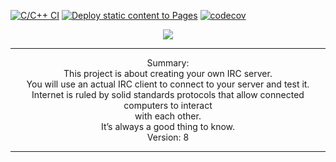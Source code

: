 [![C/C++ CI](https://github.com/GawinGowin/ft_irc/actions/workflows/cpp_ci.yml/badge.svg)](https://github.com/GawinGowin/ft_irc/actions/workflows/cpp_ci.yml)
[![Deploy static content to Pages](https://github.com/GawinGowin/ft_irc/actions/workflows/site_deploy.yml/badge.svg)](https://github.com/GawinGowin/ft_irc/actions/workflows/site_deploy.yml)
[![codecov](https://codecov.io/gh/GawinGowin/ft_irc/graph/badge.svg?token=BXEPD68ZQQ)](https://codecov.io/gh/GawinGowin/ft_irc)
<p align="center">
<a href="https://github.com/ayogun/42-project-badges">
<img src="https://raw.githubusercontent.com/ayogun/42-project-badges/refs/heads/main/badges/ft_irce.png">
</p>
</a>
<hr>
<p align="center">
Summary:<br>
This project is about creating your own IRC server.<br>
You will use an actual IRC client to connect to your server and test it.<br>
Internet is ruled by solid standards protocols that allow connected computers to interact<br>
with each other.<br>
It’s always a good thing to know.<br>
Version: 8<br>
</p>
<hr>
